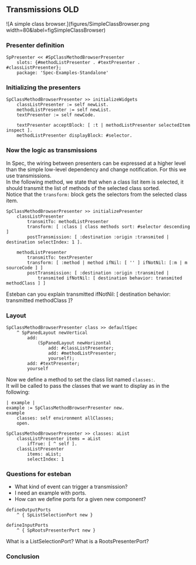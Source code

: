 
 
 
## Transmissions OLD 
 

 
![A simple class browser.](figures/SimpleClassBrowser.png width=80&label=figSimpleClassBrowser) 
 
### Presenter definition 


``` 
SpPresenter << #SpClassMethodBrowserPresenter
    slots: {#methodListPresenter . #textPresenter . #classListPresenter};
    package: 'Spec-Examples-Standalone' 
``` 
 
 
 
### Initializing the presenters 
``` 
SpClassMethodBrowserPresenter >> initializeWidgets
    classListPresenter := self newList.
    methodListPresenter := self newList.
    textPresenter := self newCode.
    
    textPresenter acceptBlock: [ :t | methodListPresenter selectedItem inspect ].
    methodListPresenter displayBlock: #selector.
``` 
 
 
### Now the logic as transmissions 
 
 
In Spec, the wiring between presenters can be expressed at a higher level than the simple low-level dependency and change notification. For this we use transmissions.  
In the following method, we state that when a class list item is selected, it should transmit the list of methods of the selected class sorted.  
Notice that the `transform:` block gets the selectors from the selected class item.  
 
``` 
SpClassMethodBrowserPresenter >> initializePresenter
    classListPresenter 
        transmitTo: methodListPresenter 
        transform: [ :class | class methods sort: #selector descending ] 
        postTransmission: [ :destination :origin :transmited | destination selectIndex: 1 ].

    methodListPresenter
        transmitTo: textPresenter
        transform: [ :method | method ifNil: [ '' ] ifNotNil: [:m | m sourceCode ] ]
        postTransmission: [ :destination :origin :transmited | 
            transmited ifNotNil: [ destination behavior: transmited methodClass ] ] 
``` 
 
 
 Esteban can you explain transmitted ifNotNil: \[ destination behavior: transmitted methodClass \]? 
 
### Layout 
 
 
``` 
SpClassMethodBrowserPresenter class >> defaultSpec
    ^ SpPanedLayout newVertical
        add:
            (SpPanedLayout newHorizontal
                add: #classListPresenter;
                add: #methodListPresenter;
                yourself);
        add: #textPresenter;
        yourself 
``` 
 
 
 
 
Now we define a method to set the class list named `classes:`.  
It will be called to pass the classes that we want to display as in the following: 
 
``` 
| example |
example := SpClassMethodBrowserPresenter new.
example
    classes: self environment allClasses;
    open. 
``` 
 
 
 
``` 
SpClassMethodBrowserPresenter >> classes: aList
    classListPresenter items = aList 
        ifTrue: [ ^ self ].
    classListPresenter
        items: aList;
        selectIndex: 1
```


### Questions for esteban 
- What kind of event can trigger a transmission? 
- I need an example with ports. 
- How can we define ports for a given new component? 
 
``` 
defineOutputPorts 
    ^ { SpListSelectionPort new } 
``` 
 
 
``` 
defineInputPorts 
    ^ { SpRootsPresenterPort new } 
``` 
 
 
What is a ListSelectionPort? 
What is a RootsPresenterPort? 
 
### Conclusion 

